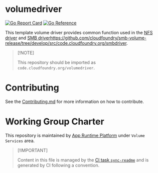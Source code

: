 # volumedriver

[![Go Report
Card](https://goreportcard.com/badge/code.cloudfoundry.org/volumedriver)](https://goreportcard.com/report/code.cloudfoundry.org/volumedriver)
[![Go
Reference](https://pkg.go.dev/badge/code.cloudfoundry.org/volumedriver.svg)](https://pkg.go.dev/code.cloudfoundry.org/volumedriver)

This template volume driver provides common function used in the [NFS
driver](https://github.com/cloudfoundry/nfs-volume-release/tree/develop/src/code.cloudfoundry.org/nfsv3driver)
and [SMB
driver]()https://github.com/cloudfoundry/smb-volume-release/tree/develop/src/code.cloudfoundry.org/smbdriver.

> \[!NOTE\]
>
> This repository should be imported as
> `code.cloudfoundry.org/volumedriver`.

# Contributing

See the [Contributing.md](./.github/CONTRIBUTING.md) for more
information on how to contribute.

# Working Group Charter

This repository is maintained by [App Runtime
Platform](https://github.com/cloudfoundry/community/blob/main/toc/working-groups/app-runtime-platform.md)
under `Volume Services` area.

> \[!IMPORTANT\]
>
> Content in this file is managed by the [CI task
> `sync-readme`](https://github.com/cloudfoundry/wg-app-platform-runtime-ci/blob/c83c224ad06515ed52f51bdadf6075f56300ec93/shared/tasks/sync-readme/metadata.yml)
> and is generated by CI following a convention.

